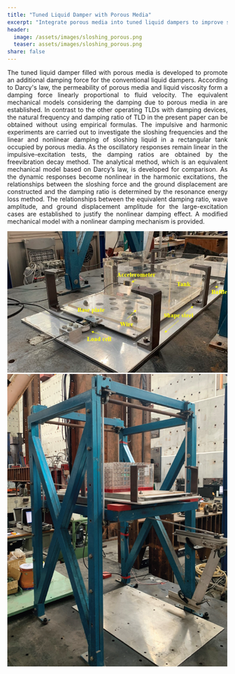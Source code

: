 ```yaml
---
title: "Tuned Liquid Damper with Porous Media"
excerpt: "Integrate porous media into tuned liquid dampers to improve structural vibration control."
header:
  image: /assets/images/sloshing_porous.png
  teaser: assets/images/sloshing_porous.png
share: false
---
```


<p style="text-align: justify;">
The tuned liquid damper filled with porous media is developed to promote an additional damping force for the conventional liquid dampers. According to Darcy's law, the permeability of porous media and liquid viscosity form a damping force linearly proportional to fluid velocity. The equivalent mechanical models considering the damping due to porous media in are established. In contrast to the other operating TLDs with damping devices, the natural frequency and damping ratio of TLD in the present paper can be obtained without
using empirical formulas. The impulsive and harmonic experiments are carried out to investigate the sloshing frequencies and the linear and nonlinear damping of sloshing liquid in a rectangular tank occupied by porous media. As the oscillatory responses remain linear in the impulsive-excitation tests, the damping ratios are obtained by the freevibration decay method. The analytical method, which is an equivalent mechanical model based on Darcy’s law, is developed for comparison. As the dynamic responses become nonlinear in the harmonic excitations, the relationships between the sloshing force and the ground displacement are constructed and the damping ratio is determined by the resonance energy loss method. The relationships between the equivalent damping ratio, wave amplitude, and ground displacement amplitude for the large-excitation cases are established to justify the nonlinear damping effect. A modified mechanical model with a nonlinear damping mechanism is provided.
</p>

![Diagram of identify PMTLD](/assets/images/pmtld_id.png)
![Diagram of PMTLD](/assets/images/pmtld_shaking_table.png)